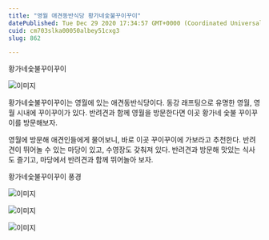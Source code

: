 ```yaml
---
title: "영월 애견동반식당 황가네숯불꾸이꾸이"
datePublished: Tue Dec 29 2020 17:34:57 GMT+0000 (Coordinated Universal Time)
cuid: cm703slka00050albey51cxg3
slug: 862

---
```



황가네숯불꾸이꾸이

![이미지](https://cdn.hashnode.com/res/hashnode/image/upload/v1739255450505/6e46767a-301e-4720-ac79-92753fd51beb.jpeg)

황가네숯불꾸이꾸이는 영월에 있는 애견동반식당이다. 동강 래프팅으로 유명한 영월, 영월 시내에 꾸이꾸이가 있다. 반려견과 함께 영월을 방문한다면 이곳 황가네 숯불 꾸이꾸이를 방문해보자.

영월에 방문해 애견인들에게 물어보니, 바로 이곳 꾸이꾸이에 가보라고 추천한다. 반려견이 뛰어놀 수 있는 마당이 있고, 수영장도 갖춰져 있다. 반려견과 방문해 맛있는 식사도 즐기고, 마당에서 반려견과 함께 뛰어놀아 보자.

황가네숯불꾸이꾸이 풍경

![이미지](https://cdn.hashnode.com/res/hashnode/image/upload/v1739255452722/30875af8-aa0c-4331-b5cb-48482143fa6d.jpeg)

![이미지](https://cdn.hashnode.com/res/hashnode/image/upload/v1739255455262/2e2f0220-3237-4a34-8d91-c76211cdb6a6.jpeg)

![이미지](https://cdn.hashnode.com/res/hashnode/image/upload/v1739255457626/4836db3b-795c-42c8-994c-e9bbab6d399d.jpeg)